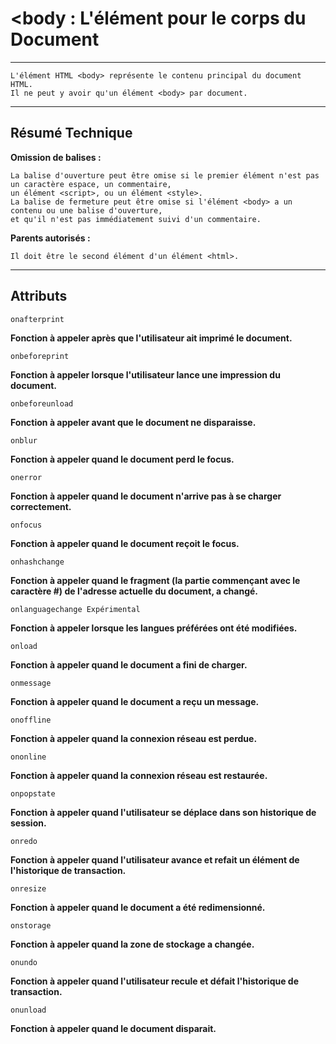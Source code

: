 # **<body : L'élément pour le corps du Document**

---



    L'élément HTML <body> représente le contenu principal du document HTML. 
    Il ne peut y avoir qu'un élément <body> par document.

---



## **Résumé Technique**

**Omission de balises :** 

    La balise d'ouverture peut être omise si le premier élément n'est pas un caractère espace, un commentaire, 
    un élément <script>, ou un élément <style>.
    La balise de fermeture peut être omise si l'élément <body> a un contenu ou une balise d'ouverture, 
    et qu'il n'est pas immédiatement suivi d'un commentaire.


**Parents autorisés :**

	Il doit être le second élément d'un élément <html>.


---



## **Attributs**

    onafterprint
**Fonction à appeler après que l'utilisateur ait imprimé le document.**


    onbeforeprint
**Fonction à appeler lorsque l'utilisateur lance une impression du document.**


    onbeforeunload
**Fonction à appeler avant que le document ne disparaisse.**


    onblur
**Fonction à appeler quand le document perd le focus.**


    onerror
**Fonction à appeler quand le document n'arrive pas à se charger correctement.**


    onfocus
**Fonction à appeler quand le document reçoit le focus.**


    onhashchange
**Fonction à appeler quand le fragment (la partie commençant avec le caractère #) de l'adresse actuelle du document, a changé.**


    onlanguagechange Expérimental
**Fonction à appeler lorsque les langues préférées ont été modifiées.**


    onload
**Fonction à appeler quand le document a fini de charger.**


    onmessage
**Fonction à appeler quand le document a reçu un message.**


    onoffline
**Fonction à appeler quand la connexion réseau est perdue.**


    ononline
**Fonction à appeler quand la connexion réseau est restaurée.**


    onpopstate
**Fonction à appeler quand l'utilisateur se déplace dans son historique de session.**


    onredo
**Fonction à appeler quand l'utilisateur avance et refait un élément de l'historique de transaction.**


    onresize
**Fonction à appeler quand le document a été redimensionné.**


    onstorage
**Fonction à appeler quand la zone de stockage a changée.**


    onundo
**Fonction à appeler quand l'utilisateur recule et défait l'historique de transaction.**


    onunload
**Fonction à appeler quand le document disparait.**